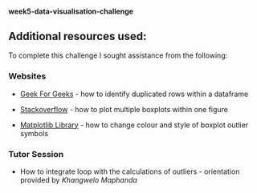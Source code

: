 #### week5-data-visualisation-challenge

## Additional resources used:

To complete this challenge I sought assistance from the following:

### Websites

- [Geek For Geeks](https://www.geeksforgeeks.org/find-duplicate-rows-in-a-dataframe-based-on-all-or-selected-columns/) - how to identify duplicated rows within a dataframe

- [Stackoverflow](https://stackoverflow.com/questions/52273543/creating-multiple-boxplots-on-the-same-graph-from-a-dictionary) - how to plot multiple boxplots within one figure

- [Matplotlib Library](https://matplotlib.org/stable/gallery/statistics/boxplot_demo.html) - how to change colour and style of boxplot outlier symbols

### Tutor Session

- How to integrate loop with the calculations of outliers - orientation provided by _Khangwelo Maphanda_
